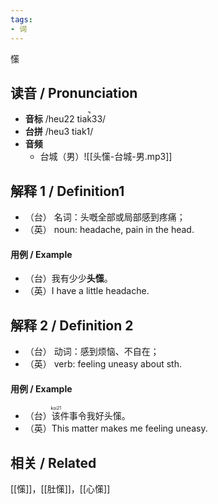```yaml
---
tags:
- 词
---
```


憡

## __读音__ / Pronunciation

- __音标__ /heu22 tiak̚33/
- __台拼__ /heu3 tiak1/
- __音频__
	- 台城（男）![[头憡-台城-男.mp3]]
## 解释 1 / Definition1 

- （台） 名词：头嘅全部或局部感到疼痛；
- （英） noun: headache, pain in the head.

#### 用例 / Example 

- （台）我有少少**头憡**。
- （英）I have a little headache.

## 解释 2 / Definition 2

- （台） 动词：感到烦恼、不自在；
- （英） verb: feeling uneasy about sth.

#### 用例 / Example

- （台）<ruby>该<rt>koi21</rt></ruby>件事令我好头憡。
- （英）This matter makes me feeling uneasy.


## 相关 / Related

[[憡]]，[[肚憡]]，[[心憡]]
